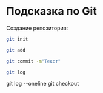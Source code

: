 # Подсказка по Git

Создание репозитория:
```sh
git init
```
```sh
git add
```
```sh
git commit -m"Текст"
```
``` sh
git log
```
git log --oneline
git checkout